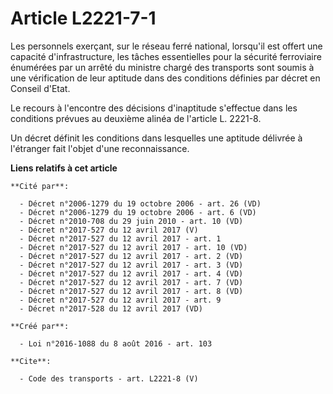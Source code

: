 # Article L2221-7-1

Les personnels exerçant, sur le réseau ferré national, lorsqu'il est offert une capacité d'infrastructure, les tâches
essentielles pour la sécurité ferroviaire énumérées par un arrêté du ministre chargé des transports sont soumis à une
vérification de leur aptitude dans des conditions définies par décret en Conseil d'Etat. 

Le recours à l'encontre des décisions d'inaptitude s'effectue dans les conditions prévues au deuxième alinéa de l'article L.
2221-8. 

Un décret définit les conditions dans lesquelles une aptitude délivrée à l'étranger fait l'objet d'une reconnaissance.

**Liens relatifs à cet article**

	**Cité par**:

	  - Décret n°2006-1279 du 19 octobre 2006 - art. 26 (VD)
	  - Décret n°2006-1279 du 19 octobre 2006 - art. 6 (VD)
	  - Décret n°2010-708 du 29 juin 2010 - art. 10 (VD)
	  - Décret n°2017-527 du 12 avril 2017 (V)
	  - Décret n°2017-527 du 12 avril 2017 - art. 1
	  - Décret n°2017-527 du 12 avril 2017 - art. 10 (VD)
	  - Décret n°2017-527 du 12 avril 2017 - art. 2 (VD)
	  - Décret n°2017-527 du 12 avril 2017 - art. 3 (VD)
	  - Décret n°2017-527 du 12 avril 2017 - art. 4 (VD)
	  - Décret n°2017-527 du 12 avril 2017 - art. 7 (VD)
	  - Décret n°2017-527 du 12 avril 2017 - art. 8 (VD)
	  - Décret n°2017-527 du 12 avril 2017 - art. 9
	  - Décret n°2017-528 du 12 avril 2017 (VD)

	**Créé par**:

	  - Loi n°2016-1088 du 8 août 2016 - art. 103

	**Cite**:

	  - Code des transports - art. L2221-8 (V)

